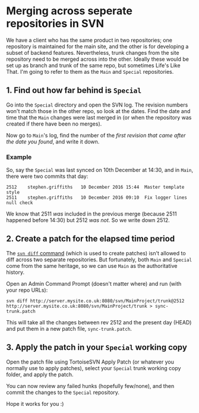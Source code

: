 # Merging across seperate repositories in SVN

We have a client who has the same product in two repositories; one repository is maintained for the main site, and the other is for developing a subset of backend features. Nevertheless, trunk changes from the site repository need to be merged across into the other. Ideally these would be set up as branch and trunk of the same repo, but sometimes Life's Like That. I'm going to refer to them as the `Main` and `Special` repositories.

## 1. Find out how far behind is `Special`

Go into the `Special` directory and open the SVN log. The revision numbers won't match those in the other repo, so look at the dates. Find the date and time that the `Main` changes were last merged in (or when the repository was created if there have been no merges). 

Now go to `Main`'s log, find the number of the *first revision that came after the date you found*, and write it down.

### Example 

So, say the `Special` was last synced on 10th December at 14:30, and in `Main`, there were two commits that day:

	2512	stephen.griffiths	10 December 2016 15:44	Master template style
	2511	stephen.griffiths	10 December 2016 09:10	Fix logger lines null check

We know that 2511 *was* included in the previous merge (because 2511 happened before 14:30) but 2512 *was not*. So we write down 2512.

## 2. Create a patch for the elapsed time period

The [`svn diff` command][diff] (which is used to create patches) isn't allowed to diff across two separate repositories. But fortunately, both `Main` and `Special` come from the same heritage, so we can use `Main` as the authoritative history.

Open an Admin Command Prompt (doesn't matter where) and run (with your repo URLs):

	svn diff http://server.mysite.co.uk:8080/svn/MainProject/trunk@2512 http://server.mysite.co.uk:8080/svn/MainProject/trunk > sync-trunk.patch
	
This will take all the changes between rev 2512 and the present day (HEAD) and put them in a new patch file, `sync-trunk.patch`.

## 3. Apply the patch in your `Special` working copy

Open the patch file using TortoiseSVN Apply Patch (or whatever you normally use to apply patches), select your `Special` trunk working copy folder, and apply the patch.

You can now review any failed hunks (hopefully few/none), and then commit the changes to the `Special` repository.

Hope it works for you :)

[diff]: http://svnbook.red-bean.com/en/1.7/svn.ref.svn.c.diff.html